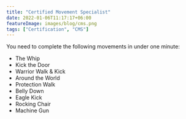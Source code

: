 ```yaml
---
title: "Certified Movement Specialist"
date: 2022-01-06T11:17:17+06:00
featureImage: images/blog/cms.png
tags: ["Certification", "CMS"]
---
```

  You need to complete the following movements in under one minute:

- The Whip
- Kick the Door
- Warrior Walk & Kick
- Around the World
- Protection Walk
- Belly Down
- Eagle Kick
- Rocking Chair
- Machine Gun
